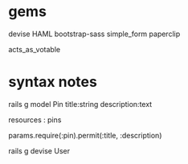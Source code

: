 gems
====

devise
HAML
bootstrap-sass
simple_form
paperclip

acts_as_votable





syntax notes
============

rails g model Pin title:string description:text

resources : pins

params.require(:pin).permit(:title, :description)

rails g devise User

